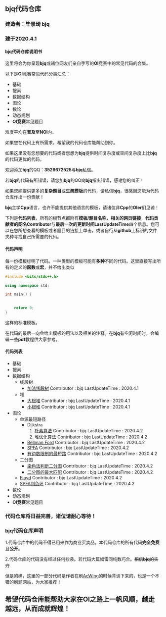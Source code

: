 ## bjq代码仓库
### 建造者：毕景琦 bjq
### 建于2020.4.1

#### bjq代码仓库说明书

这里将会为你呈现**bjq**或诸位网友们亲自手写的**OI**竞赛中的常见代码的合集。

以下是**OI**竞赛常见代码分类汇总：
+ 基础
+ 搜索
+ 数据结构
+ 图论
+ 数论
+ 动态规划
+ **OI竞赛**常见题目

难度平均在**普及**至**NOI**内。

如果您在代码上有所需求，希望我的代码仓库能帮助到你。

如果这里没有您想要的代码或者您想为**bjq**提供时间复杂度或空间复杂度上比**bjq**的代码更优的代码，

欢迎添加**bjq**的QQ：**3526672525**与**bjq**私信。

若**bjq**的代码有所错误，请您加**bjq**的QQ向**bjq**指出错误，感谢您的纠正！

如果您能提供更多的**复杂题目**或**生疏模板**的代码，请私信**bjq**，很感谢您能为代码仓库作出一份贡献！

**bjq**主学**Cpp**语言，也许不能提供其他语言的模板，请诸位非**Cpp**的**OIer**们见谅！

下列是**代码列表**，所有的根节点都附有**模板/题目名称**，**相关的网页链接**，**代码贡献者的网名Contributor**与**最后一次的更新时间LastUpdateTime**四个信息。您可以在您所想查看的模板或者题目的链接上单击，或者自行从**github**上标识的文件夹种寻找自己所需要的代码。

#### 代码声明

每一份模板标明了代码。一种类型的模板可能有**多种**不同的代码。这里直接写出所有的定义的**函数**或**宏**，并不给出类似
```cpp
#include <bits/stdc++.h>

using namespace std;

int main() {

    
    return 0;
}
```
这样的标准模板。

在代码的最后一向会给出模板的用法以及相关的注释。在**bjq**有空闲时间时，会编辑一些**pdf**教程供大家参考。

#### 代码列表

+ 基础
+ 搜索
+ 数据结构
    - 线段树
        * [加法线段树](https://github.com/bjq2007/CppCodes/blob/master/数据结构/线段树/加法线段树.cpp) Contributor : bjq LastUpdateTime : 2020.4.1
    - 堆
        * [大根堆](https://github.com/bjq2007/CppCodes/blob/master/数据结构/堆/大根堆.cpp) Contributor : bjq LastUpdateTime : 2020.4.1
        * [小根堆](https://github.com/bjq2007/CppCodes/blob/master/数据结构/堆/小根堆.cpp) Contributor : bjq LastUpdateTime : 2020.4.1
+ 图论
    - 单源最短路径
        * Dijkstra
            1. [朴素算法](https://github.com/bjq2007/CppCodes/blob/master/图论/单源最短路径/Dijkstra/朴素.cpp) Contributor : bjq LastUpdateTime : 2020.4.2
            2. [堆优化算法](https://github.com/bjq2007/CppCodes/blob/master/图论/单源最短路径/Dijkstra/堆优化.cpp) Contributor : bjq LastUpdateTime : 2020.4.2
        * [Bellman Ford](https://github.com/bjq2007/CppCodes/blob/master/图论/单源最短路径/Bellman%20Ford.cpp) Contributor : bjq LastUpdateTime : 2020.4.2
        * [SPFA](https://github.com/bjq2007/CppCodes/blob/master/图论/单源最短路径/SPFA.cpp) Contributor : bjq LastUpdateTime : 2020.4.2
        * [有边数限制的最短路](https://github.com/bjq2007/CppCodes/blob/master/图论/单源最短路径/有边数限制的最短路.cpp) Contributor : bjq LastUpdateTime : 2020.4.2
    - 二分图
        * [染色法判断二分图](https://github.com/bjq2007/CppCodes/blob/master/图论/二分图/染色法判断二分图.cpp)  Contributor : bjq LastUpdateTime : 2020.4.2
        * [二分图的最大匹配](https://github.com/bjq2007/CppCodes/blob/master/图论/二分图/匈牙利算法.cpp) Contributor : bjq LastUpdateTime : 2020.4.2
    - [Floyd](https://github.com/bjq2007/CppCodes/blob/master/图论/Floyd.cpp) Contributor : bjq LastUpdateTime : 2020.4.2
    - [SPFA判负环](https://github.com/bjq2007/CppCodes/blob/master/图论/SPFA判负环.cpp) Contributor : bjq LastUpdateTime : 2020.4.2
+ 数论
+ 动态规划
+ **OI竞赛**常见题目

### 代码仓库将日益完善，诸位请耐心等待！

### bjq代码仓库声明

1.代码仓库中的代码不得已用来作为商业买卖品。本代码仓库的所有代码**完全免费**且**公开**。

2.代码仓库的代码没有经过任何抄袭。若代码大篇幅雷同纯数巧合。~~相信**bjq**的实力~~

但是的确，这里的一部分代码是作者在刷[AcWing](https://www.acwing.com)的时候背诵下来的，也是一个不错的刷题网站，为大家推荐！

## 希望代码仓库能帮助大家在OI之路上一帆风顺，越走越远，从而成就辉煌！

